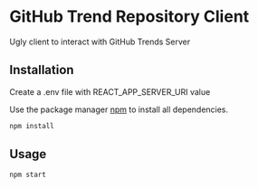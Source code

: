 # GitHub Trend Repository Client

Ugly client to interact with GitHub Trends Server

## Installation

Create a .env file with REACT_APP_SERVER_URI value

Use the package manager [npm](https://www.npmjs.com/) to install all dependencies.

```bash
npm install
```

## Usage

```bash
npm start
```
